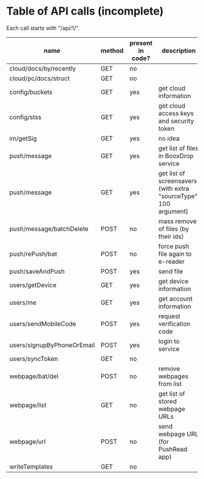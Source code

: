 # Table of API calls (incomplete)

Each call starts with "/api/1/".


 name                      | method | present in code? | description
---------------------------|--------|------------------|-------------
cloud/docs/by/recently     |  GET   |    no    |
cloud/pc/docs/struct       |  GET   |    no    |
config/buckets             |  GET   |    yes   | get cloud information
config/stss                |  GET   |    yes   | get cloud access keys and security token
im/getSig                  |  GET   |    yes   | no idea
push/message               |  GET   |    yes   | get list of files in BooxDrop service
push/message               |  GET   |    yes   | get list of screensavers (with extra "sourceType": 100 argument)
push/message/batchDelete   |  POST  |    no    | mass remove of files (by their ids)
push/rePush/bat            |  POST  |    no    | force push file again to e-reader
push/saveAndPush           |  POST  |    yes   | send file
users/getDevice            |  GET   |    yes   | get device information
users/me                   |  GET   |    yes   | get account information
users/sendMobileCode       |  POST  |    yes   | request verification code
users/signupByPhoneOrEmail |  POST  |    yes   | login to service
users/syncToken            |  GET   |    no    |
webpage/bat/del            |  POST  |    no    | remove webpages from list
webpage/list               |  GET   |    no    | get list of stored webpage URLs
webpage/url                |  POST  |    no    | send webpage URL (for PushRead app)
writeTemplates             |  GET   |    no    |
